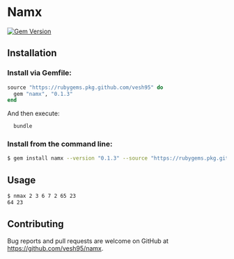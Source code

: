 # Namx
[![Gem Version](https://badge.fury.io/rb/namx.svg)](https://badge.fury.io/rb/namx)

## Installation

### Install via Gemfile:

```ruby
source "https://rubygems.pkg.github.com/vesh95" do
  gem "namx", "0.1.3"
end
```

And then execute:
```sh
  bundle
```

### Install from the command line:
```sh
$ gem install namx --version "0.1.3" --source "https://rubygems.pkg.github.com/vesh95"
```

## Usage

```sh
$ nmax 2 3 6 7 2 65 23
64 23
```

## Contributing

Bug reports and pull requests are welcome on GitHub at https://github.com/vesh95/namx.
